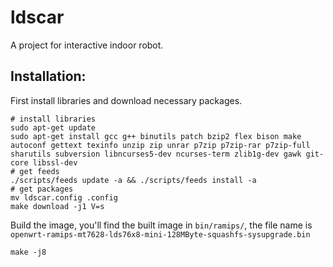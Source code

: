 # ldscar

A project for interactive indoor robot.

## Installation:

First install libraries and download necessary packages.

```shell
# install libraries
sudo apt-get update
sudo apt-get install gcc g++ binutils patch bzip2 flex bison make autoconf gettext texinfo unzip zip unrar p7zip p7zip-rar p7zip-full sharutils subversion libncurses5-dev ncurses-term zlib1g-dev gawk git-core libssl-dev
# get feeds
./scripts/feeds update -a && ./scripts/feeds install -a
# get packages
mv ldscar.config .config
make download -j1 V=s
```

Build the image, you'll find the built image in `bin/ramips/`, the file name is `openwrt-ramips-mt7628-lds76x8-mini-128MByte-squashfs-sysupgrade.bin`

```shell
make -j8
```
